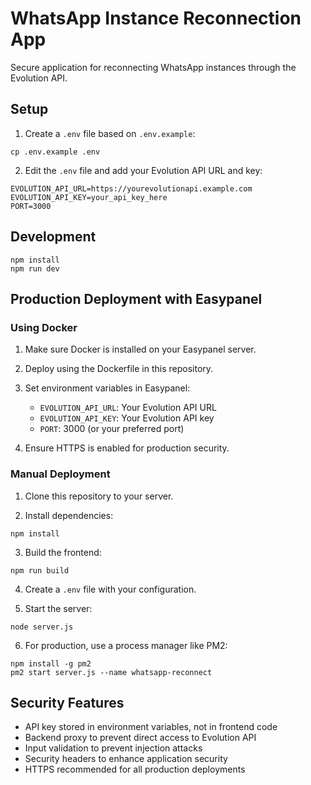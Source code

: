 
# WhatsApp Instance Reconnection App

Secure application for reconnecting WhatsApp instances through the Evolution API.

## Setup

1. Create a `.env` file based on `.env.example`:
```
cp .env.example .env
```

2. Edit the `.env` file and add your Evolution API URL and key:
```
EVOLUTION_API_URL=https://yourevolutionapi.example.com
EVOLUTION_API_KEY=your_api_key_here
PORT=3000
```

## Development

```
npm install
npm run dev
```

## Production Deployment with Easypanel

### Using Docker

1. Make sure Docker is installed on your Easypanel server.

2. Deploy using the Dockerfile in this repository.

3. Set environment variables in Easypanel:
   - `EVOLUTION_API_URL`: Your Evolution API URL
   - `EVOLUTION_API_KEY`: Your Evolution API key
   - `PORT`: 3000 (or your preferred port)

4. Ensure HTTPS is enabled for production security.

### Manual Deployment

1. Clone this repository to your server.

2. Install dependencies:
```
npm install
```

3. Build the frontend:
```
npm run build
```

4. Create a `.env` file with your configuration.

5. Start the server:
```
node server.js
```

6. For production, use a process manager like PM2:
```
npm install -g pm2
pm2 start server.js --name whatsapp-reconnect
```

## Security Features

- API key stored in environment variables, not in frontend code
- Backend proxy to prevent direct access to Evolution API
- Input validation to prevent injection attacks
- Security headers to enhance application security
- HTTPS recommended for all production deployments
